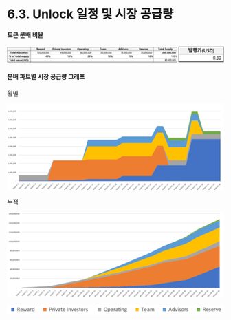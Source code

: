 # 6.3. Unlock 일정 및 시장 공급량

#### 토큰 분배 비율

![](<../.gitbook/assets/image (7).png>)

#### 분배 파트별 시장 공급량 그래프

월별

![](<../.gitbook/assets/image (30).png>)

누적

![](<../.gitbook/assets/image (29).png>)

![](<../.gitbook/assets/image (9).png>)
